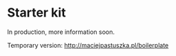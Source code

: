 # Starter kit
In production, more information soon.

Temporary version: http://maciejpastuszka.pl/boilerplate
